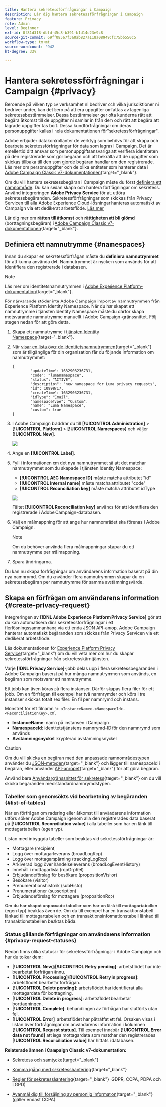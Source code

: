 ```yaml
---
title: Hantera sekretessförfrågningar i Campaign
description: Lär dig hantera sekretessförfrågningar i Campaign
feature: Privacy
role: Admin
level: Beginner
exl-id: 0f81d318-dbfd-45c8-b391-b1d14d23e9c8
source-git-commit: 69ff08567f3a0ab827a118a089495fc75bb550c5
workflow-type: tm+mt
source-wordcount: '942'
ht-degree: 33%

---
```


# Hantera sekretessförfrågningar i Campaign {#privacy}

Beroende på vilken typ av verksamhet ni bedriver och vilka jurisdiktioner ni bedriver under, kan det bero på att era uppgifter omfattas av lagenliga sekretessbestämmelser. Dessa bestämmelser ger ofta kunderna rätt att begära åtkomst till de uppgifter ni samlar in från dem och rätt att begära att lagrade uppgifter tas bort. Dessa kundförfrågningar om deras personuppgifter kallas i hela dokumentationen för&quot;sekretessförfrågningar&quot;.

Adobe erbjuder datakontrollanter de verktyg som behövs för att skapa och bearbeta sekretessförfrågningar för data som lagras i Campaign. Det är emellertid ditt ansvar som personuppgiftsansvariga att verifiera identiteten på den registrerade som gör begäran och att bekräfta att de uppgifter som skickas tillbaka till den som gjorde begäran handlar om den registrerade. Läs mer om personuppgifter och de olika entiteter som hanterar data i [Adobe Campaign Classic v7-dokumentationen](https://experienceleague.adobe.com/docs/campaign-classic/using/getting-started/privacy/privacy-and-recommendations.html?lang=sv-SE#personal-data){target="_blank"}.


Om du vill hantera sekretessbegäran i Campaign måste du först [definiera ett namnområde](#namespaces). Du kan sedan skapa och hantera förfrågningar om sekretess. Använd integreringen **Adobe Privacy Service** för att utföra sekretessbegäranden. Sekretessförfrågningar som skickas från Privacy Servicen till alla Adobe Experience Cloud-lösningar hanteras automatiskt av Campaign via ett dedikerat arbetsflöde. [Läs mer](#create-privacy-request)

Lär dig mer om **rätten till åtkomst** och **rättigheten att bli glömd** (borttagningsbegäran) i [Adobe Campaign Classic v7-dokumentationen](https://experienceleague.adobe.com/docs/campaign-classic/using/getting-started/privacy/privacy-management.html?lang=sv-SE#right-access-forgotten){target="_blank"}.

<!--
>[!NOTE]
>
>This capability is available starting Campaign v8.3. To check your version, refer to [this section](compatibility-matrix.md#how-to-check-your-campaign-version-and-buildversion)-->

## Definiera ett namnutrymme {#namespaces}

Innan du skapar en sekretessförfrågan måste du **definiera namnutrymmet** för att kunna använda det. Namnutrymmet är nyckeln som används för att identifiera den registrerade i databasen.

>[!NOTE]
>
>Läs mer om identitetsnamnutrymmen i [Adobe Experience Platform-dokumentation](https://experienceleague.adobe.com/docs/experience-platform/identity/namespaces.html?lang=sv){target="_blank"}.

För närvarande stöder inte Adobe Campaign import av namnutrymmen från Experience Platform Identity Namespace. När du har skapat ett namnutrymme i tjänsten Identity Namespace måste du därför skapa motsvarande namnutrymme manuellt i Adobe Campaign-gränssnittet. Följ stegen nedan för att göra detta.

<!--v7?
Three namespaces are available out-of-the-box: email, phone and mobile phone. If you need a different namespace (a recipient custom field, for example), you can create a new one from **[!UICONTROL Administration]** > **[!UICONTROL Platform]** > **[!UICONTROL Namespaces]**.

>[!NOTE]
>
>For optimal performance, it is recommended to use out-of-the-box namespaces.
-->

1. Skapa ett namnutrymme i [tjänsten Identity Namespace](https://developer.adobe.com/experience-platform-apis/references/identity-service/#tag/Identity-Namespace){target="_blank"}.

1. När [visar en lista över de identitetsnamnutrymmen](https://developer.adobe.com/experience-platform-apis/references/identity-service/#operation/getIdNamespaces){target="_blank"} som är tillgängliga för din organisation får du följande information om namnutrymmet:

   ```
   {
           "updateTime": 1632903236731,
           "code": "lumanamespace",
           "status": "ACTIVE",
           "description": "new namespace for Luma privacy requests",
           "id": 10998717,
           "createTime": 1632903236731,
           "idType": "Email",
           "namespaceType": "Custom",
           "name": "Luma Namespace",
           "custom": true
   }
   ```

1. I Adobe Campaign bläddrar du till **[!UICONTROL Administration]** > **[!UICONTROL Platform]** > **[!UICONTROL Namespaces]** och väljer **[!UICONTROL New]**.

   ![](assets/privacy-namespaces-new.png)

1. Ange en **[!UICONTROL Label]**.

1. Fyll i informationen om det nya namnutrymmet så att det matchar namnutrymmet som du skapade i tjänsten Identity Namespace:

   * **[!UICONTROL AEC Namespace ID]** måste matcha attributet &quot;id&quot;
   * **[!UICONTROL Internal name]** måste matcha attributet &quot;code&quot;
   * **[!UICONTROL Reconciliation key]** måste matcha attributet idType

   ![](assets/privacy-namespaces-details.png)

   Fältet **[!UICONTROL Reconciliation key]** används för att identifiera den registrerade i Adobe Campaign-databasen.

1. Välj en målmappning <!--(**[!UICONTROL Recipients]**, **[!UICONTROL Real time event]** or **[!UICONTROL Subscriptions]**)--> för att ange hur namnområdet ska förenas i Adobe Campaign.

   >[!NOTE]
   >
   >Om du behöver använda flera målmappningar skapar du ett namnutrymme per målmappning.

1. Spara ändringarna.

Du kan nu skapa förfrågningar om användarens information baserat på din nya namnrymd. Om du använder flera namnutrymmen skapar du en sekretessbegäran per namnutrymme för samma avstämningsvärde.

## Skapa en förfrågan om användarens information {#create-privacy-request}

Integreringen av **[!DNL Adobe Experience Platform Privacy Service]** gör att du kan automatisera dina sekretessförfrågningar i ett flerlösningssammanhang via ett enda JSON API-anrop. Adobe Campaign hanterar automatiskt begäranden som skickas från Privacy Servicen via ett dedikerat arbetsflöde.

Läs dokumentationen för [Experience Platform Privacy Service](https://experienceleague.adobe.com/docs/experience-platform/privacy/home.html?lang=sv){target="_blank"} om du vill veta mer om hur du skapar sekretessförfrågningar från sekretesskärntjänsten.

Varje **[!DNL Privacy Service]**-jobb delas upp i flera sekretessbegäranden i Adobe Campaign baserat på hur många namnutrymmen som används, en begäran som motsvarar ett namnutrymme.

Ett jobb kan även köras på flera instanser. Därför skapas flera filer för ett jobb. Om en förfrågan till exempel har två namnrymder och körs i tre instanser skickas totalt sex filer. En fil per namnrymd och instans.

Mönstret för ett filnamn är: `<InstanceName>-<NamespaceId>-<ReconciliationKey>.xml`

* **InstanceName**: namn på instansen i Campaign
* **NamespaceId**: identitetstjänstens namnrymd-ID för den namnrymd som används
* **Avstämningsnyckel**: krypterad avstämningsnyckel

>[!CAUTION]
>
>Om du vill skicka en begäran med den anpassade namnområdestypen använder du [JSON-metoden](https://experienceleague.adobe.com/docs/experience-platform/privacy/ui/user-guide.html?lang=sv#json){target="_blank"} och lägger till namespaceId i begäran, eller använder [API-anropet](https://experienceleague.adobe.com/docs/experience-platform/privacy/api/privacy-jobs.html?lang=sv#access-delete){target="_blank"} för att göra begäran.
>
>Använd bara [Användargränssnittet för sekretess](https://experienceleague.adobe.com/docs/experience-platform/privacy/ui/user-guide.html?lang=sv#request-builder){target="_blank"} om du vill skicka begäranden med standardnamnrymdstypen.

### Tabeller som genomsökts vid bearbetning av begäranden {#list-of-tables}

När en förfrågan om radering eller åtkomst till användarens information utförs söker Adobe Campaign igenom alla den registrerades data baserat på **[!UICONTROL Reconciliation value]** i alla tabeller som har en länk till mottagartabellen (egen typ).

Listan med inbyggda tabeller som beaktas vid sekretessförfrågningar är:

* Mottagare (recipient)
* Logg över mottagarleverans (broadLogRcp)
* Logg över mottagarspårning (trackingLogRcp)
* Arkiverad logg över händelseleverans (broadLogEventHistory)
* Innehåll i mottagarlista (rcpGrpRel)
* Erbjudandeförslag för besökare (propositionVisitor)
* Besökare (visitor)
* Prenumerationshistorik (subHisto)
* Prenumerationer (subscription)
* Erbjudandeförslag för mottagare (propositionRcp)

Om du har skapat anpassade tabeller som har en länk till mottagartabellen (egen typ) beaktas även de. Om du till exempel har en transaktionstabell länkad till mottagartabellen och en transaktionsinformationstabell länkad till transaktionstabellen beaktas båda.
<!--
>[!CAUTION]
>
>If you perform Privacy batch requests using profile deletion workflows, please take into consideration the following remarks:
>* Profile deletion via workflows do not process children tables.
>* You need to handle the deletion for all the children tables.
>* Adobe recommends that you create an ETL workflow that add the lines to delete in the Privacy Access table and let the **[!UICONTROL Delete privacy requests data]** workflow perform the deletion. We suggest to limit to 200 profiles per day to delete for performance reasons.-->

### Status gällande förfrågningar om användarens information {#privacy-request-statuses}

Nedan finns olika statusar för sekretessförfrågningar i Adobe Campaign och hur du tolkar dem:

* **[!UICONTROL New]**/**[!UICONTROL Retry pending]**: arbetsflödet har inte bearbetat förfrågan ännu.
* **[!UICONTROL Processing]**/**[!UICONTROL Retry in progress]**: arbetsflödet bearbetar förfrågan.
* **[!UICONTROL Delete pending]**: arbetsflödet har identifierat alla mottagardata för borttagning.
* **[!UICONTROL Delete in progress]**: arbetsflödet bearbetar borttagningen.
* **[!UICONTROL Complete]**: behandlingen av förfrågan har slutförts utan fel.
* **[!UICONTROL Error]**: arbetsflödet har påträffat ett fel. Orsaken visas i listan över förfrågningar om användarens information i kolumnen **[!UICONTROL Request status]**. Till exempel innebär **[!UICONTROL Error data not found]** att inga mottagardata som matchar den registrerades **[!UICONTROL Reconciliation value]** har hittats i databasen.

**Relaterade ämnen i Campaign Classic v7-dokumentation:**

* [Sekretess och samtycke](https://experienceleague.adobe.com/docs/campaign-classic/using/getting-started/privacy/privacy-and-recommendations.html?lang=sv-SE){target="_blank"}

* [Komma igång med sekretesshantering](https://experienceleague.adobe.com/docs/campaign-classic/using/getting-started/privacy/privacy-management.html?lang=sv){target="_blank"}

* [Regler för sekretesshantering](https://experienceleague.adobe.com/docs/campaign-classic/using/getting-started/privacy/privacy-management.html?lang=sv-SE#privacy-management-regulations){target="_blank"} (GDPR, CCPA, PDPA och LGPD)

* [Avanmäl dig till försäljning av personlig information](https://experienceleague.adobe.com/docs/campaign-classic/using/getting-started/privacy/privacy-requests/privacy-requests-ccpa.html?lang=sv-SE){target="_blank"} (gäller endast CCPA)
